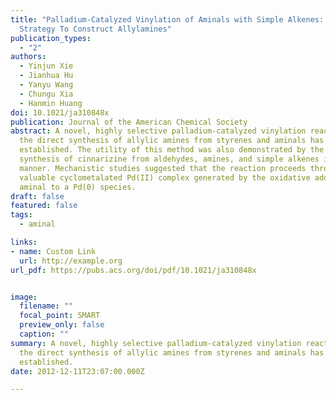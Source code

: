 ```yaml
---
title: "Palladium-Catalyzed Vinylation of Aminals with Simple Alkenes: A New
  Strategy To Construct Allylamines"
publication_types:
  - "2"
authors:
  - Yinjun Xie
  - Jianhua Hu
  - Yanyu Wang
  - Chungu Xia
  - Hanmin Huang
doi: 10.1021/ja310848x
publication: Journal of the American Chemical Society
abstract: A novel, highly selective palladium-catalyzed vinylation reaction for
  the direct synthesis of allylic amines from styrenes and aminals has been
  established. The utility of this method was also demonstrated by the rapid
  synthesis of cinnarizine from aldehydes, amines, and simple alkenes in one-pot
  manner. Mechanistic studies suggested that the reaction proceeds through a
  valuable cyclometalated Pd(II) complex generated by the oxidative addition of
  aminal to a Pd(0) species.
draft: false
featured: false
tags:
  - aminal

links:
- name: Custom Link
  url: http://example.org
url_pdf: https://pubs.acs.org/doi/pdf/10.1021/ja310848x


image:
  filename: ""
  focal_point: SMART
  preview_only: false
  caption: ""
summary: A novel, highly selective palladium-catalyzed vinylation reaction for
  the direct synthesis of allylic amines from styrenes and aminals has been
  established.
date: 2012-12-11T23:07:00.000Z

---
```


